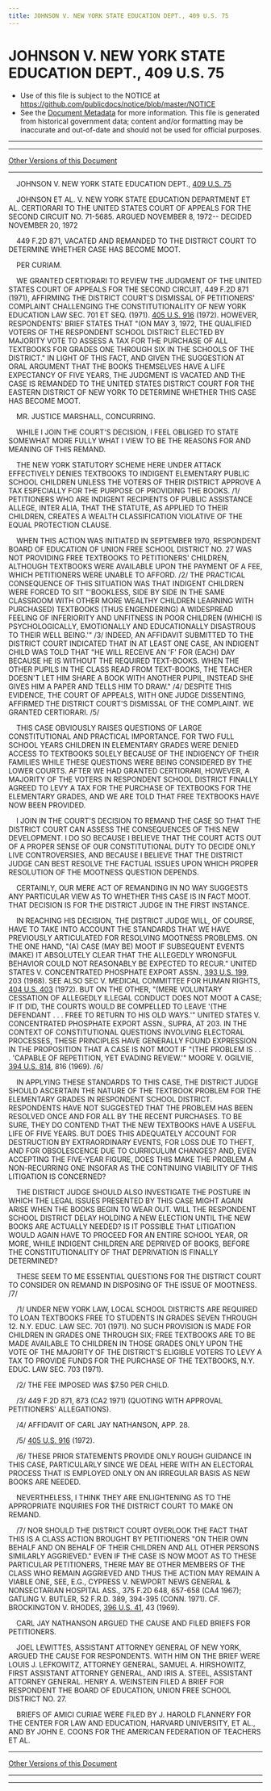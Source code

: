 ```yaml
---
title: JOHNSON V. NEW YORK STATE EDUCATION DEPT., 409 U.S. 75
---
```


# JOHNSON V. NEW YORK STATE EDUCATION DEPT., 409 U.S. 75

* Use of this file is subject to the NOTICE at https://github.com/publicdocs/notice/blob/master/NOTICE
* See the [Document Metadata](../../../index.md) for more information.
  This file is generated from historical government data; content and/or formatting may be inaccurate and out-of-date and should not be used for official purposes.

----------
----------

[Other Versions of this Document](https://publicdocs.github.io/go/links?ns=uslm-x&ref=%2Fus%2Fcourts%2Fscotus%2FusReporter%2F409%2F75)

----------

    JOHNSON V. NEW YORK STATE EDUCATION DEPT., [409 U.S. 75][/us/courts/scotus/usReporter/409/75]

    JOHNSON ET AL. V. NEW YORK STATE EDUCATION DEPARTMENT ET AL. CERTIORARI TO THE UNITED STATES COURT OF APPEALS FOR THE SECOND CIRCUIT NO. 71-5685.  ARGUED NOVEMBER 8, 1972-- DECIDED NOVEMBER 20, 1972

    449 F.2D 871, VACATED AND REMANDED TO THE DISTRICT COURT TO DETERMINE WHETHER CASE HAS BECOME MOOT.

    PER CURIAM.

    WE GRANTED CERTIORARI TO REVIEW THE JUDGMENT OF THE UNITED STATES COURT OF APPEALS FOR THE SECOND CIRCUIT, 449 F.2D 871 (1971), AFFIRMING THE DISTRICT COURT'S DISMISSAL OF PETITIONERS' COMPLAINT CHALLENGING THE CONSTITUTIONALITY OF NEW YORK EDUCATION LAW SEC. 701 ET SEQ. (1971).  [405 U.S. 916][/us/courts/scotus/usReporter/405/916] (1972).  HOWEVER, RESPONDENTS' BRIEF STATES THAT "(ON MAY 3, 1972, THE QUALIFIED VOTERS OF THE RESPONDENT SCHOOL DISTRICT ELECTED BY MAJORITY VOTE TO ASSESS A TAX FOR THE PURCHASE OF ALL TEXTBOOKS FOR GRADES ONE THROUGH SIX IN THE SCHOOLS OF THE DISTRICT."  IN LIGHT OF THIS FACT, AND GIVEN THE SUGGESTION AT ORAL ARGUMENT THAT THE BOOKS THEMSELVES HAVE A LIFE EXPECTANCY OF FIVE YEARS, THE JUDGMENT IS VACATED AND THE CASE IS REMANDED TO THE UNITED STATES DISTRICT COURT FOR THE EASTERN DISTRICT OF NEW YORK TO DETERMINE WHETHER THIS CASE HAS BECOME MOOT.

    MR. JUSTICE MARSHALL, CONCURRING.

    WHILE I JOIN THE COURT'S DECISION, I FEEL OBLIGED TO STATE SOMEWHAT MORE FULLY WHAT I VIEW TO BE THE REASONS FOR AND MEANING OF THIS REMAND.

    THE NEW YORK STATUTORY SCHEME HERE UNDER ATTACK EFFECTIVELY DENIES TEXTBOOKS TO INDIGENT ELEMENTARY PUBLIC SCHOOL CHILDREN UNLESS THE VOTERS OF THEIR DISTRICT APPROVE A TAX ESPECIALLY FOR THE PURPOSE OF PROVIDING THE BOOKS.  /1/  PETITIONERS WHO ARE INDIGENT RECIPIENTS OF PUBLIC ASSISTANCE ALLEGE, INTER ALIA, THAT THE STATUTE, AS APPLIED TO THEIR CHILDREN, CREATES A WEALTH CLASSIFICATION VIOLATIVE OF THE EQUAL PROTECTION CLAUSE.

    WHEN THIS ACTION WAS INITIATED IN SEPTEMBER 1970, RESPONDENT BOARD OF EDUCATION OF UNION FREE SCHOOL DISTRICT NO. 27 WAS NOT PROVIDING FREE TEXTBOOKS TO PETITIONERS' CHILDREN, ALTHOUGH TEXTBOOKS WERE AVAILABLE UPON THE PAYMENT OF A FEE, WHICH PETITIONERS WERE UNABLE TO AFFORD.  /2/  THE PRACTICAL CONSEQUENCE OF THIS SITUATION WAS THAT INDIGENT CHILDREN WERE FORCED TO SIT "'BOOKLESS, SIDE BY SIDE IN THE SAME CLASSROOM WITH OTHER MORE WEALTHY CHILDREN LEARNING WITH PURCHASED) TEXTBOOKS (THUS ENGENDERING) A WIDESPREAD FEELING OF INFERIORITY AND UNFITNESS IN POOR CHILDREN (WHICH) IS PSYCHOLOGICALLY, EMOTIONALLY AND EDUCATIONALLY DISASTROUS TO THEIR WELL BEING.'"  /3/ INDEED, AN AFFIDAVIT SUBMITTED TO THE DISTRICT COURT INDICATED THAT IN AT LEAST ONE CASE, AN INDIGENT CHILD WAS TOLD THAT "HE WILL RECEIVE AN 'F' FOR (EACH) DAY BECAUSE HE IS WITHOUT THE REQUIRED TEXT-BOOKS.  WHEN THE OTHER PUPILS IN THE CLASS READ FROM TEXT-BOOKS, THE TEACHER DOESN'T LET HIM SHARE A BOOK WITH ANOTHER PUPIL, INSTEAD SHE GIVES HIM A PAPER AND TELLS HIM TO DRAW."  /4/  DESPITE THIS EVIDENCE, THE COURT OF APPEALS, WITH ONE JUDGE DISSENTING, AFFIRMED THE DISTRICT COURT'S DISMISSAL OF THE COMPLAINT.  WE GRANTED CERTIORARI.  /5/

    THIS CASE OBVIOUSLY RAISES QUESTIONS OF LARGE CONSTITUTIONAL AND PRACTICAL IMPORTANCE.  FOR TWO FULL SCHOOL YEARS CHILDREN IN ELEMENTARY GRADES WERE DENIED ACCESS TO TEXTBOOKS SOLELY BECAUSE OF THE INDIGENCY OF THEIR FAMILIES WHILE THESE QUESTIONS WERE BEING CONSIDERED BY THE LOWER COURTS.  AFTER WE HAD GRANTED CERTIORARI, HOWEVER, A MAJORITY OF THE VOTERS IN RESPONDENT SCHOOL DISTRICT FINALLY AGREED TO LEVY A TAX FOR THE PURCHASE OF TEXTBOOKS FOR THE ELEMENTARY GRADES, AND WE ARE TOLD THAT FREE TEXTBOOKS HAVE NOW BEEN PROVIDED.

    I JOIN IN THE COURT'S DECISION TO REMAND THE CASE SO THAT THE DISTRICT COURT CAN ASSESS THE CONSEQUENCES OF THIS NEW DEVELOPMENT.  I DO SO BECAUSE I BELIEVE THAT THE COURT ACTS OUT OF A PROPER SENSE OF OUR CONSTITUTIONAL DUTY TO DECIDE ONLY LIVE CONTROVERSIES, AND BECAUSE I BELIEVE THAT THE DISTRICT JUDGE CAN BEST RESOLVE THE FACTUAL ISSUES UPON WHICH PROPER RESOLUTION OF THE MOOTNESS QUESTION DEPENDS.

    CERTAINLY, OUR MERE ACT OF REMANDING IN NO WAY SUGGESTS ANY PARTICULAR VIEW AS TO WHETHER THIS CASE IS IN FACT MOOT.  THAT DECISION IS FOR THE DISTRICT JUDGE IN THE FIRST INSTANCE.

    IN REACHING HIS DECISION, THE DISTRICT JUDGE WILL, OF COURSE, HAVE TO TAKE INTO ACCOUNT THE STANDARDS THAT WE HAVE PREVIOUSLY ARTICULATED FOR RESOLVING MOOTNESS PROBLEMS.  ON THE ONE HAND, "(A) CASE (MAY BE) MOOT IF SUBSEQUENT EVENTS (MAKE) IT ABSOLUTELY CLEAR THAT THE ALLEGEDLY WRONGFUL BEHAVIOR COULD NOT REASONABLY BE EXPECTED TO RECUR."  UNITED STATES V. CONCENTRATED PHOSPHATE EXPORT ASSN., [393 U.S. 199][/us/courts/scotus/usReporter/393/199], 203 (1968).  SEE ALSO SEC V. MEDICAL COMMITTEE FOR HUMAN RIGHTS, [404 U.S. 403][/us/courts/scotus/usReporter/404/403] (1972).  BUT ON THE OTHER, "(MERE VOLUNTARY CESSATION OF ALLEGEDLY ILLEGAL CONDUCT DOES NOT MOOT A CASE; IF IT DID, THE COURTS WOULD BE COMPELLED TO LEAVE '(THE DEFENDANT . . . FREE TO RETURN TO HIS OLD WAYS.'"  UNITED STATES V. CONCENTRATED PHOSPHATE EXPORT ASSN., SUPRA, AT 203.  IN THE CONTEXT OF CONSTITUTIONAL QUESTIONS INVOLVING ELECTORAL PROCESSES, THESE PRINCIPLES HAVE GENERALLY FOUND EXPRESSION IN THE PROPOSITION THAT A CASE IS NOT MOOT IF "(THE PROBLEM IS . . . 'CAPABLE OF REPETITION, YET EVADING REVIEW.'"  MOORE V. OGILVIE, [394 U.S. 814][/us/courts/scotus/usReporter/394/814], 816 (1969).  /6/

    IN APPLYING THESE STANDARDS TO THIS CASE, THE DISTRICT JUDGE SHOULD ASCERTAIN THE NATURE OF THE TEXTBOOK PROBLEM FOR THE ELEMENTARY GRADES IN RESPONDENT SCHOOL DISTRICT.  RESPONDENTS HAVE NOT SUGGESTED THAT THE PROBLEM HAS BEEN RESOLVED ONCE AND FOR ALL BY THE RECENT PURCHASES.  TO BE SURE, THEY DO CONTEND THAT THE NEW TEXTBOOKS HAVE A USEFUL LIFE OF FIVE YEARS.  BUT DOES THIS ADEQUATELY ACCOUNT FOR DESTRUCTION BY EXTRAORDINARY EVENTS, FOR LOSS DUE TO THEFT, AND FOR OBSOLESCENCE DUE TO CURRICULUM CHANGES?  AND, EVEN ACCEPTING THE FIVE-YEAR FIGURE, DOES THIS MAKE THE PROBLEM A NON-RECURRING ONE INSOFAR AS THE CONTINUING VIABILITY OF THIS LITIGATION IS CONCERNED?

    THE DISTRICT JUDGE SHOULD ALSO INVESTIGATE THE POSTURE IN WHICH THE LEGAL ISSUES PRESENTED BY THIS CASE MIGHT AGAIN ARISE WHEN THE BOOKS BEGIN TO WEAR OUT.  WILL THE RESPONDENT SCHOOL DISTRICT DELAY HOLDING A NEW ELECTION UNTIL THE NEW BOOKS ARE ACTUALLY NEEDED?  IS IT POSSIBLE THAT LITIGATION WOULD AGAIN HAVE TO PROCEED FOR AN ENTIRE SCHOOL YEAR, OR MORE, WHILE INDIGENT CHILDREN ARE DEPRIVED OF BOOKS, BEFORE THE CONSTITUTIONALITY OF THAT DEPRIVATION IS FINALLY DETERMINED?

    THESE SEEM TO ME ESSENTIAL QUESTIONS FOR THE DISTRICT COURT TO CONSIDER ON REMAND IN DISPOSING OF THE ISSUE OF MOOTNESS.  /7/

    /1/  UNDER NEW YORK LAW, LOCAL SCHOOL DISTRICTS ARE REQUIRED TO LOAN TEXTBOOKS FREE TO STUDENTS IN GRADES SEVEN THROUGH 12.  N.Y. EDUC.  LAW SEC. 701 (1971).  NO SUCH PROVISION IS MADE FOR CHILDREN IN GRADES ONE THROUGH SIX; FREE TEXTBOOKS ARE TO BE MADE AVAILABLE TO CHILDREN IN THOSE GRADES ONLY UPON THE VOTE OF THE MAJORITY OF THE DISTRICT'S ELIGIBLE VOTERS TO LEVY A TAX TO PROVIDE FUNDS FOR THE PURCHASE OF THE TEXTBOOKS, N.Y. EDUC.  LAW SEC. 703 (1971).

    /2/  THE FEE IMPOSED WAS $7.50 PER CHILD.

    /3/  449 F.2D 871, 873 (CA2 1971) (QUOTING WITH APPROVAL PETITIONERS' ALLEGATIONS).

    /4/  AFFIDAVIT OF CARL JAY NATHANSON, APP. 28.

    /5/  [405 U.S. 916][/us/courts/scotus/usReporter/405/916] (1972).

    /6/  THESE PRIOR STATEMENTS PROVIDE ONLY ROUGH GUIDANCE IN THIS CASE, PARTICULARLY SINCE WE DEAL HERE WITH AN ELECTORAL PROCESS THAT IS EMPLOYED ONLY ON AN IRREGULAR BASIS AS NEW BOOKS ARE NEEDED.

    NEVERTHELESS, I THINK THEY ARE ENLIGHTENING AS TO THE APPROPRIATE INQUIRIES FOR THE DISTRICT COURT TO MAKE ON REMAND.

    /7/  NOR SHOULD THE DISTRICT COURT OVERLOOK THE FACT THAT THIS IS A CLASS ACTION BROUGHT BY PETITIONERS "ON THEIR OWN BEHALF AND ON BEHALF OF THEIR CHILDREN AND ALL OTHER PERSONS SIMILARLY AGGRIEVED."  EVEN IF THE CASE IS NOW MOOT AS TO THESE PARTICULAR PETITIONERS, THERE MAY BE OTHER MEMBERS OF THE CLASS WHO REMAIN AGGRIEVED AND THUS THE ACTION MAY REMAIN A VIABLE ONE, SEE, E.G., CYPRESS V. NEWPORT NEWS GENERAL & NONSECTARIAN HOSPITAL ASS., 375 F.2D 648, 657-658 (CA4 1967); GATLING V. BUTLER, 52 F.R.D. 389, 394-395 (CONN. 1971).  CF. BROCKINGTON V. RHODES, [396 U.S. 41][/us/courts/scotus/usReporter/396/41], 43 (1969).

    CARL JAY NATHANSON ARGUED THE CAUSE AND FILED BRIEFS FOR PETITIONERS.

    JOEL LEWITTES, ASSISTANT ATTORNEY GENERAL OF NEW YORK, ARGUED THE CAUSE FOR RESPONDENTS.  WITH HIM ON THE BRIEF WERE LOUIS J. LEFKOWITZ, ATTORNEY GENERAL, SAMUEL A. HIRSHOWITZ, FIRST ASSISTANT ATTORNEY GENERAL, AND IRIS A. STEEL, ASSISTANT ATTORNEY GENERAL.  HENRY A. WEINSTEIN FILED A BRIEF FOR RESPONDENT THE BOARD OF EDUCATION, UNION FREE SCHOOL DISTRICT NO. 27.

    BRIEFS OF AMICI CURIAE WERE FILED BY J. HAROLD FLANNERY FOR THE CENTER FOR LAW AND EDUCATION, HARVARD UNIVERSITY, ET AL., AND BY JOHN E. COONS FOR THE AMERICAN FEDERATION OF TEACHERS ET AL.

----------

[Other Versions of this Document](https://publicdocs.github.io/go/links?ns=uslm-x&ref=%2Fus%2Fcourts%2Fscotus%2FusReporter%2F409%2F75)

----------
----------

[/us/courts/scotus/usReporter/409/75]: https://publicdocs.github.io/go/links?ns=uslm-x&ref=%2Fus%2Fcourts%2Fscotus%2FusReporter%2F409%2F75
[/us/courts/scotus/usReporter/405/916]: https://publicdocs.github.io/go/links?ns=uslm-x&ref=%2Fus%2Fcourts%2Fscotus%2FusReporter%2F405%2F916
[/us/courts/scotus/usReporter/393/199]: https://publicdocs.github.io/go/links?ns=uslm-x&ref=%2Fus%2Fcourts%2Fscotus%2FusReporter%2F393%2F199
[/us/courts/scotus/usReporter/404/403]: https://publicdocs.github.io/go/links?ns=uslm-x&ref=%2Fus%2Fcourts%2Fscotus%2FusReporter%2F404%2F403
[/us/courts/scotus/usReporter/394/814]: https://publicdocs.github.io/go/links?ns=uslm-x&ref=%2Fus%2Fcourts%2Fscotus%2FusReporter%2F394%2F814
[/us/courts/scotus/usReporter/405/916]: https://publicdocs.github.io/go/links?ns=uslm-x&ref=%2Fus%2Fcourts%2Fscotus%2FusReporter%2F405%2F916
[/us/courts/scotus/usReporter/396/41]: https://publicdocs.github.io/go/links?ns=uslm-x&ref=%2Fus%2Fcourts%2Fscotus%2FusReporter%2F396%2F41


